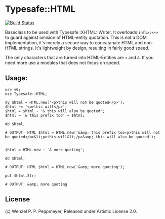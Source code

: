 # Typesafe::HTML
[![Build Status](https://travis-ci.org/gfldex/perl6-typesafe-html.svg?branch=master)](https://travis-ci.org/gfldex/perl6-typesafe-html)

Baseclass to be used with Typesafe::XHTML::Writer. It overloads `infix:<~>` to
guard against omision of HTML-entity quotation. This is not a DOM
Implementation, it's merely a secure way to concatanate HTML and non-HTML
strings. It's lightweight by design, resulting in fairly good speed.

The only characters that are turned into HTML-Entities are `<` and `&`. If you
need more use a modules that does not focus on speed.

## Usage:
```
use v6;
use Typesafe::HTML;

my $html = HTML.new('<p>this will not be quoted</p>');
$html ~= '<p>this will</p>';
$html = $html ~ '& this will also be quoted';
$html = '& this prefix too' ~ $html;

dd $html;

# OUTPUT: HTML $html = HTML.new('&amp; this prefix too<p>this will not be quoted</p>&lt;p>this will&lt;/p>&amp; this will also be quoted');


$html = HTML.new ~ '& more quoting';

dd $html;

# OUTPUT: HTML $html = HTML.new('&amp; more quoting');

put $html.Str;

# OUTPUT: &amp; more quoting
```

## License

(c) Wenzel P. P. Peppmeyer, Released under Artistic License 2.0.

